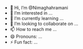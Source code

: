 - 👋 Hi, I’m @Nimaghahramani
- 👀 I’m interested in ...
- 🌱 I’m currently learning ...
- 💞️ I’m looking to collaborate on ...
- 📫 How to reach me ...
- 😄 Pronouns: ...
- ⚡ Fun fact: ...

<!---
Nimaghahramani/Nimaghahramani is a ✨ special ✨ repository because its `README.md` (this file) appears on your GitHub profile.
You can click the Preview link to take a look at your changes.
--->

